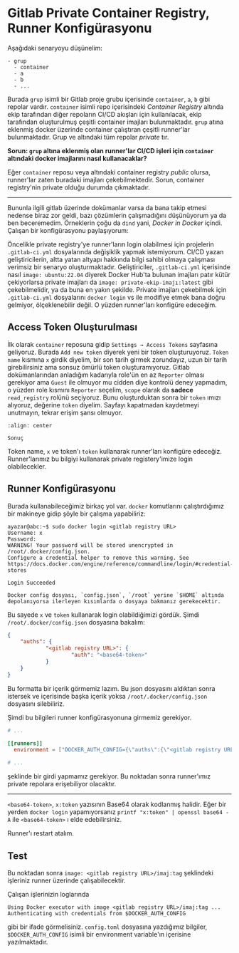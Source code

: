 # Gitlab Private Container Registry, Runner Konfigürasyonu

Aşağıdaki senaryoyu düşünelim:

```text
- grup
  - container
  - a
  - b
  - ...
```

Burada `grup` isimli bir Gitlab proje grubu içerisinde `container`, `a`, `b`
gibi repolar vardır. `container` isimli repo içerisindeki *Container Registry*
altında ekip tarafından diğer repoların CI/CD akışları için kullanılacak, ekip
tarafından oluşturulmuş çeşitli container imajları bulunmaktadır. `grup` atına
eklenmiş docker üzerinde container çalıştıran çeşitli runner'lar bulunmaktadır.
Grup ve altındaki tüm repolar *private* tır.

**Sorun: `grup` altına eklenmiş olan runner'lar CI/CD işleri için `container`
altındaki docker imajlarını nasıl kullanacaklar?**

Eğer `container` reposu veya altındaki container registry *public* olursa,
runner'lar zaten buradaki imajları çekebilmektedir. Sorun, container
registry'nin private olduğu durumda çıkmaktadır.

---

Bununla ilgili gitlab üzerinde dokümanlar varsa da bana takip etmesi nedense
biraz zor geldi, bazı çözümlerin çalışmadığını düşünüyorum ya da ben
beceremedim. Örneklerin çoğu da `dind` yani, *Docker in Docker* içindi. Çalışan
bir konfigürasyonu paylaşıyorum:

Öncelikle private registry'ye runner'ların login olabilmesi için projelerin
`.gitlab-ci.yml` dosyalarında değişiklik yapmak istemiyorum. CI/CD yazan
geliştiricilerin, altta yatan altyapı hakkında bilgi sahibi olmaya çalışması
verimsiz bir senaryo oluşturmaktadır. Geliştiriciler, `.gitlab-ci.yml`
içerisinde nasıl `image: ubuntu:22.04` diyerek Docker Hub'ta bulunan imajları
patır kütür çekiyorlarsa private imajları da `image: private-ekip-imajı:latest`
gibi çekebilmelidir, ya da buna en yakın şekilde. Private imajları çekebilmek
için `.gitlab-ci.yml` dosyalarını `docker login` vs ile modifiye etmek bana
doğru gelmiyor, ölçeklenebilir değil. O yüzden runner'ları konfigüre edeceğim.

## Access Token Oluşturulması

İlk olarak `container` reposuna gidip `Settings → Access Tokens` sayfasına
geliyoruz. Burada `Add new token` diyerek yeni bir token oluşturuyoruz. `Token
name` kısmına `x` girdik diyelim, bir son tarih girmek zorundayız, uzun bir
tarih girebilirsiniz ama sonsuz ömürlü token oluşturamıyoruz. Gitlab
dokümanlarından anladığım kadarıyla role'ün en az `Reporter` olması gerekiyor
ama `Guest` ile olmuyor mu cidden diye kontrolü deney yapmadım, o yüzden role
kısmını `Reporter` seçelim, `scope` olarak da **sadece** `read_registry` rolünü
seçiyoruz. Bunu oluşturduktan sonra bir `token` ımızı alıyoruz, değerine `token`
diyelim. Sayfayı kapatmadan kaydetmeyi unutmayın, tekrar erişim şansı olmuyor.

```{figure} assets/gitlab-private-registry-runner-token.png
:align: center

Sonuç
```

Token name, `x` ve token'ı `token` kullanarak runner'ları konfigüre edeceğiz.
Runner'larımız bu bilgiyi kullanarak private registery'imize login
olabilecekler.

## Runner Konfigürasyonu

Burada kullanabileceğimiz birkaç yol var. `docker` komutlarını çalıştırdığımız
bir makineye gidip şöyle bir çalışma yapabiliriz:

```shell
ayazar@abc:~$ sudo docker login <gitlab registry URL>
Username: x
Password:
WARNING! Your password will be stored unencrypted in /root/.docker/config.json.
Configure a credential helper to remove this warning. See
https://docs.docker.com/engine/reference/commandline/login/#credential-stores

Login Succeeded
```

```{note}
Docker config dosyası, `config.json`, `/root` yerine `$HOME` altında
depolanıyorsa ilerleyen kısımlarda o dosyaya bakmanız gerekecektir.
```

Bu sayede `x` ve `token` kullanarak login olabildiğimizi gördük. Şimdi
`/root/.docker/config.json` dosyasına bakalım:

```json
{
    "auths": {
            "<gitlab registry URL>": {
                    "auth": "<base64-token>"
            }
    }
}
```

Bu formatta bir içerik görmemiz lazım. Bu json dosyasını aldıktan sonra istersek
ve içerisinde başka içerik yoksa `/root/.docker/config.json` dosyasını
silebiliriz.

Şimdi bu bilgileri runner konfigürasyonuna girmemiz gerekiyor.

```toml
# ...

[[runners]]
  environment = ["DOCKER_AUTH_CONFIG={\"auths\":{\"<gitlab registry URL>\":{\"auth\":\"<base64-token>\"}}}"]

# ...
```

şeklinde bir girdi yapmamız gerekiyor. Bu noktadan sonra runner'ımız private
repolara erişebiliyor olacaktır.

---

`<base64-token>`, `x:token` yazısının Base64 olarak kodlanmış halidir. Eğer bir
yerden `docker login` yapamıyorsanız `printf "x:token" | openssl base64 -A` ile
`<base64-token>` ı elde edebilirsiniz.

Runner'ı restart atalım.

## Test

Bu noktadan sonra `image: <gitlab registry URL>/imaj:tag` şeklindeki işleriniz
runner üzerinde çalışabilecektir.

Çalışan işlerinizin loglarında

```text
Using Docker executor with image <gitlab registry URL>/imaj:tag ...
Authenticating with credentials from $DOCKER_AUTH_CONFIG
```

gibi bir ifade görmelisiniz. `config.toml` dosyasına yazdığımız bilgiler,
`$DOCKER_AUTH_CONFIG` isimli bir environment variable'ın içerisine
yazılmaktadır.

